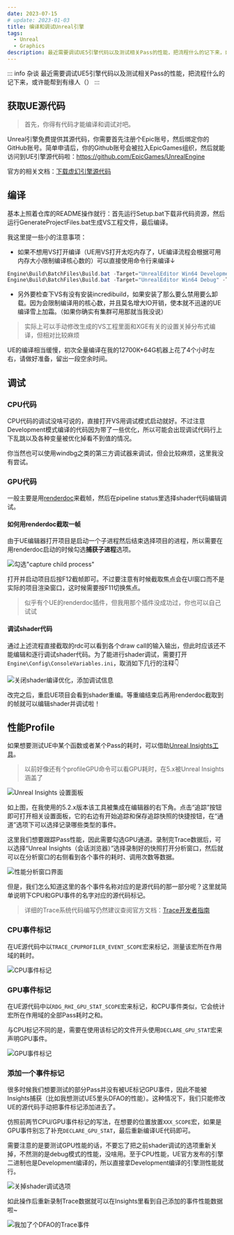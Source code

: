 ```yaml
---
date: 2023-07-15
# update: 2023-01-03
title: 编译和调试Unreal引擎
tags:
  - Unreal
  - Graphics
description: 最近需要调试UE5引擎代码以及测试相关Pass的性能，把流程什么的记下来，或许能帮到有缘人()
---
```


::: info 杂谈
最近需要调试UE5引擎代码以及测试相关Pass的性能，把流程什么的记下来，或许能帮到有缘人（）
:::

## 获取UE源代码

> 首先，你得有代码才能编译和调试对吧。

Unreal引擎免费提供其源代码，你需要首先注册个Epic账号，然后绑定你的GitHub账号。简单申请后，你的Github账号会被拉入EpicGames组织，然后就能访问到UE引擎源代码啦：https://github.com/EpicGames/UnrealEngine

官方的相关文档：[下载虚幻引擎源代码](https://docs.unrealengine.com/5.2/zh-CN/downloading-unreal-engine-source-code/)

## 编译

基本上照着仓库的README操作就行：首先运行Setup.bat下载非代码资源，然后运行GenerateProjectFiles.bat生成VS工程文件，最后编译。

我这里提一些小的注意事项：

* 如果不想用VS打开编译（UE用VS打开太吃内存了，UE编译流程会根据可用内存大小限制编译核心数的）可以直接使用命令行来编译↓
```powershell
Engine\Build\BatchFiles\Build.bat -Target="UnrealEditor Win64 Development" -Target="ShaderCompileWorker Win64 Development -Quiet" -WaitMutex -FromMsBuild
Engine\Build\BatchFiles\Build.bat -Target="UnrealEditor Win64 Debug" -Target="ShaderCompileWorker Win64 Development -Quiet" -WaitMutex -FromMsBuild # 如果你想逐行调试
```
* 另外要检查下VS有没有安装incredibuild，如果安装了那么要么禁用要么卸载。因为会限制编译用的核心数，并且莫名增大IO开销，使本就不迅速的UE编译雪上加霜。（如果你确实有集群可用那就当我没说）
> 实际上可以手动修改生成的VS工程里面和XGE有关的设置关掉分布式编译，但相对比较麻烦

UE的编译相当缓慢，初次全量编译在我的12700K+64G机器上花了4个小时左右，请做好准备，留出一段空余时间。

## 调试

### CPU代码

CPU代码的调试没啥可说的，直接打开VS用调试模式启动就好。不过注意Development模式编译的代码因为带了一些优化，所以可能会出现调试代码行上下乱跳以及各种变量被优化掉看不到值的情况。

你当然也可以使用windbg之类的第三方调试器来调试，但会比较麻烦，这里我没有尝试。

### GPU代码

一般主要是用[renderdoc](https://renderdoc.org/)来截帧，然后在pipeline status里选择shader代码编辑调试。

#### 如何用renderdoc截取一帧

由于UE编辑器打开项目是启动一个子进程然后结束选择项目的进程，所以需要在用renderdoc启动的时候勾选**捕获子进程**选项。

![勾选"capture child process"](https://s2.loli.net/2023/07/16/uSNP5xlW183gdrc.png)

打开并启动项目后按F12截帧即可。不过要注意有时候截取焦点会在UI窗口而不是实际的项目渲染窗口，这时候需要按F11切换焦点。

> 似乎有个UE的renderdoc插件，但我用那个插件没成功过，你也可以自己试试

#### 调试shader代码

通过上述流程直接截取的rdc可以看到各个draw call的输入输出，但此时应该还不能编辑和逐行调试shader代码。为了能进行shader调试，需要打开`Engine\Config\ConsoleVariables.ini`，取消如下几行的注释👇

![关闭shader编译优化，添加调试信息](https://s2.loli.net/2023/07/16/KVMBxqDzRrH8Ewy.png)

改完之后，重启UE项目会看到shader重编。等重编结束后再用renderdoc截取到的帧就可以编辑shader并调试啦！

## 性能Profile

如果想要测试UE中某个函数或者某个Pass的耗时，可以借助[Unreal Insights工具](https://docs.unrealengine.com/5.2/zh-CN/unreal-insights-in-unreal-engine/)。

> 以前好像还有个profileGPU命令可以看GPU耗时，在5.x被Unreal Insights涵盖了

![Unreal Insights 设置面板](https://s2.loli.net/2023/07/16/rDQN1vMig6H4kUs.png)

如上图，在我使用的5.2.x版本该工具被集成在编辑器的右下角。点击“追踪”按钮即可打开相关设置面板，它的右边有开始追踪和保存追踪快照的快捷按钮，在“通道”选项下可以选择记录哪些类型的事件。

这里我们想要跟踪Pass性能，因此需要勾选GPU通道。录制完Trace数据后，可以选择“Unreal Insights（会话浏览器）”选择录制好的快照打开分析窗口，然后就可以在分析窗口的右侧看到各个事件的耗时、调用次数等数据。

![性能分析窗口界面](https://s2.loli.net/2023/07/16/FROngkubPDSAjGs.png)


但是，我们怎么知道这里的各个事件名称对应的是源代码的那一部分呢？这里就简单说明下CPU和GPU事件的名字对应的源代码标记。

> 详细的Trace系统代码编写仍然建议查阅官方文档：[Trace开发者指南](https://docs.unrealengine.com/5.2/zh-CN/developer-guide-to-tracing-in-unreal-engine/)

### CPU事件标记

在UE源代码中以`TRACE_CPUPROFILER_EVENT_SCOPE`宏来标记，测量该宏所在作用域的耗时。

![CPU事件标记](https://s2.loli.net/2023/07/16/gnOQ3NqI1ei9WtM.png)

### GPU事件标记

在UE源代码中以`RDG_RHI_GPU_STAT_SCOPE`宏来标记，和CPU事件类似，它会统计宏所在作用域的全部Pass耗时之和。

与CPU标记不同的是，需要在使用该标记的文件开头使用`DECLARE_GPU_STAT`宏来声明GPU事件。

![GPU事件标记](https://s2.loli.net/2023/07/16/XenZGBMcosRviEb.png)

### 添加一个事件标记

很多时候我们想要测试的部分Pass并没有被UE标记GPU事件，因此不能被Insights捕获（比如我想测试UE5里头DFAO的性能）。这种情况下，我们只能修改UE的源代码手动把事件标记添加进去了。

仿照前两节CPU/GPU事件标记的写法，在想要的位置放置`XXX_SCOPE`宏，如果是GPU事件别忘了补充`DECLARE_GPU_STAT`，最后重新编译UE代码即可。

需要注意的是要测试GPU性能的话，不要忘了把之前shader调试的选项重新关掉，不然测的是debug模式的性能，没啥用。至于CPU性能，UE官方发布的引擎二进制也是Development编译的，所以直接拿Development编译的引擎测性能就行。

![关掉shader调试选项](https://s2.loli.net/2023/07/16/N3L8HJx17CPkZI2.png)

如此操作后重新录制Trace数据就可以在Insights里看到自己添加的事件性能数据啦~

![我加了个DFAO的Trace事件](https://s2.loli.net/2023/07/16/DnW3rwLKuOx5Vfb.png)
